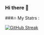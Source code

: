 ### Hi there 👋

###:fire: My Statrs :

[![GitHub Streak](http://github-readme-streak-stats.herokuapp.com?user=nyamz141)](https://git.io/streak-stats)


<!--
**nyamz141/nyamz141** is a ✨ _special_ ✨ repository because its `README.md` (this file) appears on your GitHub profile.

Here are some ideas to get you started:

- 🔭 I’m currently working on ...
- 🌱 I’m currently learning ...
- 👯 I’m looking to collaborate on ...
- 🤔 I’m looking for help with ...
- 💬 Ask me about ...
- 📫 How to reach me: ...
- 😄 Pronouns: ...
- ⚡ Fun fact: ...
-->
